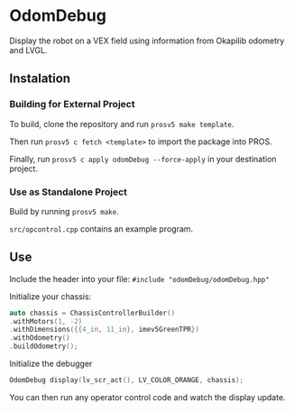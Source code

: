 # OdomDebug
Display the robot on a VEX field using information from Okapilib odometry and LVGL.
## Instalation
### Building for External Project
To build, clone the repository and run `prosv5 make template`.

Then run `prosv5 c fetch <template>` to import the package into PROS.

Finally, run `prosv5 c apply odomDebug --force-apply` in your destination project.
### Use as Standalone Project
Build by running `prosv5 make`.

`src/opcontrol.cpp` contains an example program.
## Use
Include the header into your file:
`#include "odomDebug/odomDebug.hpp"`

Initialize your chassis:
```cpp
auto chassis = ChassisControllerBuilder()
.withMotors(1, -2)
.withDimensions({{4_in, 11_in}, imev5GreenTPR})
.withOdometry()
.buildOdometry();
```
Initialize the debugger
```cpp
OdomDebug display(lv_scr_act(), LV_COLOR_ORANGE, chassis);
```
You can then run any operator control code and watch the display update.
